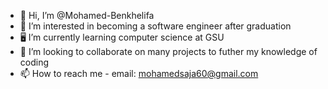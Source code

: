 - 👋 Hi, I’m @Mohamed-Benkhelifa
- 👀 I’m interested in becoming a software engineer after graduation
- 🖥 I’m currently learning computer science at GSU
- 🤝 I’m looking to collaborate on many projects to futher my knowledge of coding
- 📫 How to reach me - email: mohamedsaja60@gmail.com

<!---
Mohamed-Benkhelifa/Mohamed-Benkhelifa is a ✨ special ✨ repository because its `README.md` (this file) appears on your GitHub profile.
You can click the Preview link to take a look at your changes.
--->
